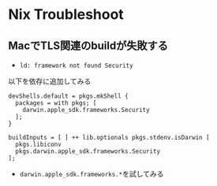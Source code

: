 # Nix Troubleshoot

## MacでTLS関連のbuildが失敗する

* `ld: framework not found Security`

以下を依存に追加してみる

```text
devShells.default = pkgs.mkShell {
  packages = with pkgs; [
    darwin.apple_sdk.frameworks.Security
  ];
}
```

```
buildInputs = [ ] ++ lib.optionals pkgs.stdenv.isDarwin [
  pkgs.libiconv
  pkgs.darwin.apple_sdk.frameworks.Security
];
```

* `darwin.apple_sdk.frameworks.*`を試してみる

